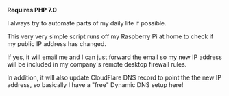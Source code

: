 **Requires PHP 7.0**

I always try to automate parts of my daily life if possible.

This very very simple script runs off my Raspberry Pi at home to check if my public IP address has changed. 

If yes, it will email me and I can just forward the email so my new IP address will be included in my company's remote desktop firewall rules.

In addition, it will also update CloudFlare DNS record to point the the new IP address, so basically I have a "free" Dynamic DNS setup here!
